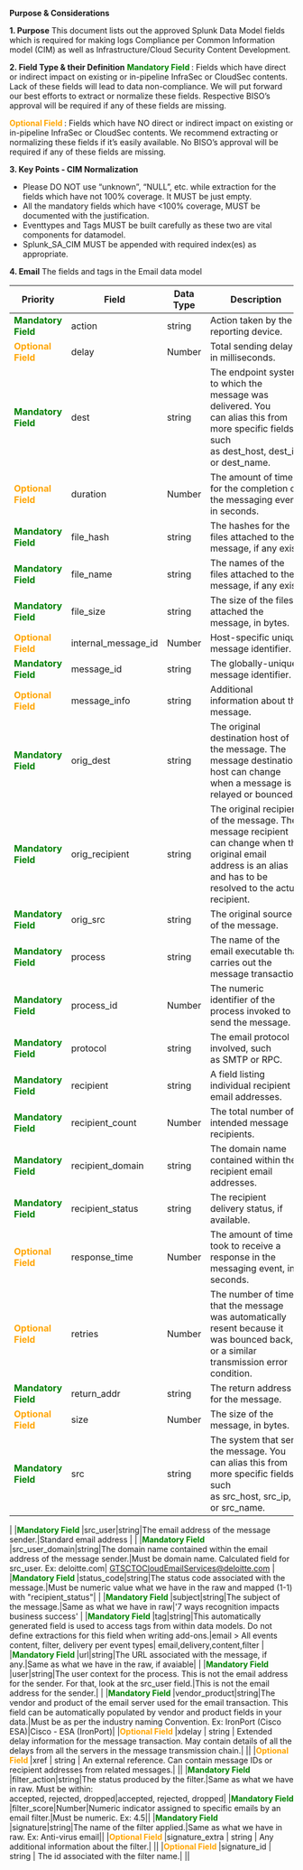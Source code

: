 
**Purpose & Considerations**



**1.	Purpose** 
This document lists out the approved Splunk Data Model fields which is required for making logs Compliance per Common Information model (CIM) as well as Infrastructure/Cloud Security Content Development. 

**2. Field Type & their Definition**
<span style="color:green;font-weight:bold">Mandatory Field </span> : Fields which have direct or indirect impact on existing or in-pipeline InfraSec or CloudSec contents. Lack of these fields will lead to data non-compliance. We will put forward our best efforts to extract or normalize these fields. Respective BISO’s approval will be required if any of these fields are missing.


 <span style="color:orange;font-weight:bold"> Optional Field </span>: Fields which have NO direct or indirect impact on existing or in-pipeline InfraSec or CloudSec contents. We recommend extracting or normalizing these fields if it’s easily available. No BISO’s approval will be required if any of these fields are missing.

**3. Key Points - CIM Normalization**
- Please DO NOT use “unknown”, “NULL”, etc. while extraction for the fields which have not 100% coverage. It MUST be just empty.
- All the mandatory fields which have <100% coverage, MUST be documented with the justification.
- Eventtypes and Tags MUST be built carefully as these two are vital components for datamodel.
- Splunk_SA_CIM MUST be appended with required index(es) as appropriate.

**4.	Email**
The fields and tags in the Email data model 


| Priority | **Field** | **Data Type** | **Description** | **Expectation** | **Example** | 
|--|--|--|--|--|--|
|<span style="color:green;font-weight:bold">Mandatory Field </span>|action	|string	|Action taken by the reporting device.|It MUST be: delivered, blocked, quarantined, deleted|recommended: delivered, blocked, quarantined, deleted| 
|<span style="color:orange;font-weight:bold">Optional Field </span>|delay  | Number | Total sending delay in milliseconds. |  ||
|<span style="color:green;font-weight:bold">Mandatory Field </span>|dest	|string	|The endpoint system to which the message was delivered. You can alias this from more specific fields, such as dest_host, dest_ip, or dest_name.|MUST be written as per the industry standard	|derived from where log is collected.	| 
|<span style="color:orange;font-weight:bold">Optional Field </span>|duration  | Number | The amount of time for the completion of the messaging event, in seconds. |  ||
|<span style="color:green;font-weight:bold">Mandatory Field </span>|file_hash	|string	|The hashes for the files attached to the message, if any exist.|Same as what we have in the raw|148dddb522b126f3f918f5f77e61cee48153c6b57c643c877fcc6003e8e33ded| 
|<span style="color:green;font-weight:bold">Mandatory Field </span>|file_name	|string	|The names of the files attached to the message, if any exist.|Same as what we have in the raw|image001.png| 
|<span style="color:green;font-weight:bold">Mandatory Field </span>|file_size	|string	|The size of the files attached the message, in bytes.|It MUST be numeric in bytes.|20 bytes| 
|<span style="color:orange;font-weight:bold">Optional Field </span>|internal_message_id  | Number | Host-specific unique message identifier. |  | Other: Such as aid in sendmail, IMI in Domino, Internal-Message-ID in Exchange, and MID in Ironport.|
|<span style="color:green;font-weight:bold">Mandatory Field </span>|message_id	|string	|The globally-unique message identifier.|Same as what we have in the raw.|9FB1AF09-1709-4554-A1D7-44ABDE167A45@awsmail.easyvista.net|
|<span style="color:orange;font-weight:bold">Optional Field </span>|message_info  | string | Additional information about the message. |  ||
|<span style="color:green;font-weight:bold">Mandatory Field </span>|orig_dest	|string	|The original destination host of the message. The message destination host can change when a message is relayed or bounced.|Same as dest format when a message is relayed or bounced.|| 
|<span style="color:green;font-weight:bold">Mandatory Field </span>|orig_recipient	|string	|The original recipient of the message. The message recipient can change when the original email address is an alias and has to be resolved to the actual recipient.|Must be in standard email addresses, the message recipient can change when the original email address is an alias and has to be resolved to the actual recipient.|| 
|<span style="color:green;font-weight:bold">Mandatory Field </span>|orig_src	|string	|The original source of the message.|Same as src format, if available||
|<span style="color:green;font-weight:bold">Mandatory Field </span>|process	|string	|The name of the email executable that carries out the message transaction.|Same as what we have in the raw, if we have a process involved in email|other: sendmail, postfix, or the name of an email client|
|<span style="color:green;font-weight:bold">Mandatory Field </span>|process_id	|Number	|The numeric identifier of the process invoked to send the message.|Must be numeric, if we have a process involved in email|| 
|<span style="color:green;font-weight:bold">Mandatory Field </span>|protocol	|string	|The email protocol involved, such as SMTP or RPC.|Must be in upper case. Ex: SMTP|prescribed values: smtp, imap, pop3, mapi| 
|<span style="color:green;font-weight:bold">Mandatory Field </span>|recipient	|string	|A field listing individual recipient email addresses.|must be in Statdard email address format. Ex: bob@deloitte.com| Other: recipient="foo@splunk.com", recipient="bar@splunk.com"| 
|<span style="color:green;font-weight:bold">Mandatory Field </span>|recipient_count	|Number	|The total number of intended message recipients.|Must be in numeric, Calculated field for recipient. Ex: 5|| 
|<span style="color:green;font-weight:bold">Mandatory Field </span>|recipient_domain	|string	|The domain name contained within the recipient email addresses.|Must be domain name. Calculated field for recipient. Ex: deloitte.com||
|<span style="color:green;font-weight:bold">Mandatory Field </span>|recipient_status|string	|The recipient delivery status, if available.|Must be either success or failure and mapped (1-1) with "status_code"|| 
|<span style="color:orange;font-weight:bold">Optional Field </span>|response_time  | Number | The amount of time it took to receive a response in the messaging event, in seconds.|  ||
|<span style="color:orange;font-weight:bold">Optional Field </span>|retries  | Number | The number of times that the message was automatically resent because it was bounced back, or a similar transmission error condition.|  ||
|<span style="color:green;font-weight:bold">Mandatory Field </span>|return_addr|string|The return address for the message.|Standard email address|| 
|<span style="color:orange;font-weight:bold">Optional Field </span>|size  | Number | The size of the message, in bytes.|  ||
|<span style="color:green;font-weight:bold">Mandatory Field </span>|src|string|The system that sent the message. You can alias this from more specific fields, such as src_host, src_ip, or src_name.|Src of actor due to which alert got triggered.	| 199.91.136.26
 | 
|<span style="color:green;font-weight:bold">Mandatory Field </span>|src_user|string|The email address of the message sender.|Standard email address	| | 
|<span style="color:green;font-weight:bold">Mandatory Field </span>|src_user_domain|string|The domain name contained within the email address of the message sender.|Must be domain name. Calculated field for src_user. Ex: deloitte.com| GTSCTOCloudEmailServices@deloitte.com | 
|<span style="color:green;font-weight:bold">Mandatory Field </span>|status_code|string|The status code associated with the message.|Must be numeric value what we have in the raw and mapped (1-1) with "recipient_status"| |
|<span style="color:green;font-weight:bold">Mandatory Field </span>|subject|string|The subject of the message.|Same as what we have in raw|'7 ways recognition impacts business success' |
|<span style="color:green;font-weight:bold">Mandatory Field </span>|tag|string|This automatically generated field is used to access tags from within data models. Do not define extractions for this field when writing add-ons.|email > All events content, filter, delivery per event types| email,delivery,content,filter |
|<span style="color:green;font-weight:bold">Mandatory Field </span>|url|string|The URL associated with the message, if any.|Same as what we have in the raw, if avaiable| |
|<span style="color:green;font-weight:bold">Mandatory Field </span>|user|string|The user context for the process. This is not the email address for the sender. For that, look at the src_user field.|This is not the email address for the sender.| |
|<span style="color:green;font-weight:bold">Mandatory Field </span>|vendor_product|string|The vendor and product of the email server used for the email transaction. This field can be automatically populated by vendor and product fields in your data.|Must be as per the industry naming Convention. Ex: IronPort (Cisco ESA)|Cisco - ESA (IronPort)| 
|<span style="color:orange;font-weight:bold">Optional Field </span>|xdelay  | string | Extended delay information for the message transaction. May contain details of all the delays from all the servers in the message transmission chain.|  ||
|<span style="color:orange;font-weight:bold">Optional Field </span>|xref  | string | An external reference. Can contain message IDs or recipient addresses from related messages.|  ||
|<span style="color:green;font-weight:bold">Mandatory Field </span>|filter_action|string|The status produced by the filter.|Same as what we have in raw. Must be within: accepted, rejected, dropped|accepted, rejected, dropped|
|<span style="color:green;font-weight:bold">Mandatory Field </span>|filter_score|Number|Numeric indicator assigned to specific emails by an email filter.|Must be numeric. Ex: 4.5||
|<span style="color:green;font-weight:bold">Mandatory Field </span>|signature|string|The name of the filter applied.|Same as what we have in raw. Ex: Anti-virus email||
|<span style="color:orange;font-weight:bold">Optional Field </span>|signature_extra  | string | Any additional information about the filter.|  ||
|<span style="color:orange;font-weight:bold">Optional Field </span>|signature_id  | string | The id associated with the filter name.|  ||